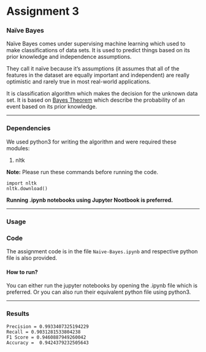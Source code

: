 # Assignment 3

### Naïve Bayes

Naïve Bayes comes under supervising machine learning which used to make classifications of data sets. It is used to predict things based on its prior knowledge and independence assumptions.

They call it naïve because it’s assumptions (it assumes that all of the features in the dataset are equally important and independent) are really optimistic and rarely true in most real-world applications.

It is classification algorithm which makes the decision for the unknown data set. It is based on [Bayes Theorem](https://en.wikipedia.org/wiki/Bayes%27_theorem) which describe the probability of an event based on its prior knowledge.

---

### Dependencies

We used python3 for writing the algorithm and were required these modules:
1. nltk

**Note:** Please run these commands before running the code.

```
import nltk
nltk.download()
```

**Running .ipynb notebooks using Jupyter Nootbook is preferred.**

---

### Usage

### Code

The assignment code is in the file `Naive-Bayes.ipynb` and respective python file is also provided.

#### How to run?

You can either run the jupyter notebooks by opening the .ipynb file which is preferred. Or you can also run their equivalent python file using python3.

---

### Results

```
Precision = 0.9933407325194229
Recall = 0.9031281533804238
F1 Score = 0.9460887949260042
Accuracy =  0.9424379232505643
```

